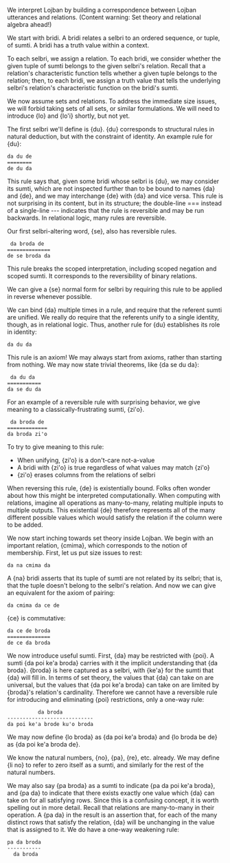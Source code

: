 We interpret Lojban by building a correspondence between Lojban utterances and relations. (Content warning: Set theory and relational algebra ahead!)

We start with bridi. A bridi relates a selbri to an ordered sequence, or tuple, of sumti. A bridi has a truth value within a context.

To each selbri, we assign a relation. To each bridi, we consider whether the given tuple of sumti belongs to the given selbri's relation. Recall that a relation's characteristic function tells whether a given tuple belongs to the relation; then, to each bridi, we assign a truth value that tells the underlying selbri's relation's characteristic function on the bridi's sumti.

We now assume sets and relations. To address the immediate size issues, we will forbid taking sets of all sets, or similar formulations. We will need to introduce {lo} and {lo'i} shortly, but not yet.

The first selbri we'll define is {du}. {du} corresponds to structural rules in natural deduction, but with the constraint of identity. An example rule for {du}:

    da du de
    ========
    de du da

This rule says that, given some bridi whose selbri is {du}, we may consider its sumti, which are not inspected further than to be bound to names {da} and {de}, and we may interchange {de} with {da} and vice versa. This rule is not surprising in its content, but in its structure; the double-line === instead of a single-line --- indicates that the rule is reversible and may be run backwards. In relational logic, many rules are reversible.

Our first selbri-altering word, {se}, also has reversible rules.

     da broda de
    ==============
    de se broda da

This rule breaks the scoped interpretation, including scoped negation and scoped sumti. It corresponds to the reversibility of binary relations.

We can give a {se} normal form for selbri by requiring this rule to be applied in reverse whenever possible.

We can bind {da} multiple times in a rule, and require that the referent sumti are unified. We really do require that the referents unify to a single identity, though, as in relational logic. Thus, another rule for {du} establishes its role in identity:

    da du da

This rule is an axiom! We may always start from axioms, rather than starting from nothing. We may now state trivial theorems, like {da se du da}:

     da du da
    ===========
    da se du da

For an example of a reversible rule with surprising behavior, we give meaning to a classically-frustrating sumti, {zi'o}.

     da broda de
    =============
    da broda zi'o

To try to give meaning to this rule:
* When unifying, {zi'o} is a don't-care not-a-value
* A bridi with {zi'o} is true regardless of what values may match {zi'o}
* {zi'o} erases columns from the relations of selbri

When reversing this rule, {de} is existentially bound. Folks often wonder about how this might be interpreted computationally. When computing with relations, imagine all operations as many-to-many, relating multiple inputs to multiple outputs. This existential {de} therefore represents all of the many different possible values which would satisfy the relation if the column were to be added.

We now start inching towards set theory inside Lojban. We begin with an important relation, {cmima}, which corresponds to the notion of membership. First, let us put size issues to rest:

    da na cmima da

A {na} bridi asserts that its tuple of sumti are not related by its selbri; that is, that the tuple doesn't belong to the selbri's relation. And now we can give an equivalent for the axiom of pairing:

    da cmima da ce de

{ce} is commutative:

    da ce de broda
    ==============
    de ce da broda

We now introduce useful sumti. First, {da} may be restricted with {poi}. A sumti {da poi ke'a broda} carries with it the implicit understanding that {da broda}. {broda} is here captured as a selbri, with {ke'a} for the sumti that {da} will fill in. In terms of set theory, the values that {da} can take on are universal, but the values that {da poi ke'a broda} can take on are limited by {broda}'s relation's cardinality. Therefore we cannot have a reversible rule for introducing and eliminating {poi} restrictions, only a one-way rule:

              da broda
    ----------------------------
    da poi ke'a brode ku'o broda

We may now define {lo broda} as {da poi ke'a broda} and {lo broda be de} as {da poi ke'a broda de}.

We know the natural numbers, {no}, {pa}, {re}, etc. already. We may define {li no} to refer to zero itself as a sumti, and similarly for the rest of the natural numbers.

We may also say {pa broda} as a sumti to indicate {pa da poi ke'a broda}, and {pa da} to indicate that there exists exactly one value which {da} can take on for all satisfying rows. Since this is a confusing concept, it is worth spelling out in more detail. Recall that relations are many-to-many in their operation. A {pa da} in the result is an assertion that, for each of the many distinct rows that satisfy the relation, {da} will be unchanging in the value that is assigned to it. We do have a one-way weakening rule:

    pa da broda
    -----------
      da broda